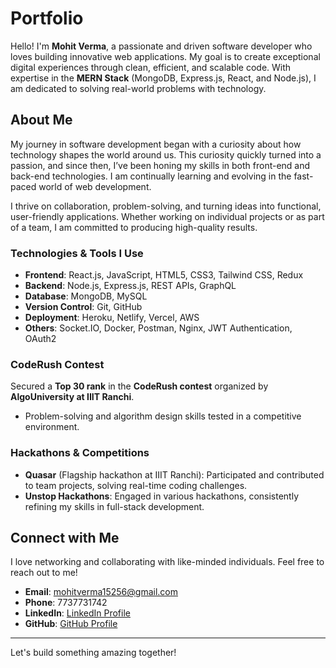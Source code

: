 # Portfolio

Hello! I'm **Mohit Verma**, a passionate and driven software developer who loves building innovative web applications. My goal is to create exceptional digital experiences through clean, efficient, and scalable code. With expertise in the **MERN Stack** (MongoDB, Express.js, React, and Node.js), I am dedicated to solving real-world problems with technology.

## About Me

My journey in software development began with a curiosity about how technology shapes the world around us. This curiosity quickly turned into a passion, and since then, I’ve been honing my skills in both front-end and back-end technologies. I am continually learning and evolving in the fast-paced world of web development.

I thrive on collaboration, problem-solving, and turning ideas into functional, user-friendly applications. Whether working on individual projects or as part of a team, I am committed to producing high-quality results.

### Technologies & Tools I Use

- **Frontend**: React.js, JavaScript, HTML5, CSS3, Tailwind CSS, Redux
- **Backend**: Node.js, Express.js, REST APIs, GraphQL
- **Database**: MongoDB, MySQL
- **Version Control**: Git, GitHub
- **Deployment**: Heroku, Netlify, Vercel, AWS
- **Others**: Socket.IO, Docker, Postman, Nginx, JWT Authentication, OAuth2

### **CodeRush Contest**
Secured a **Top 30 rank** in the **CodeRush contest** organized by **AlgoUniversity at IIIT Ranchi**.
- Problem-solving and algorithm design skills tested in a competitive environment.

### **Hackathons & Competitions**
- **Quasar** (Flagship hackathon at IIIT Ranchi): Participated and contributed to team projects, solving real-time coding challenges.
- **Unstop Hackathons**: Engaged in various hackathons, consistently refining my skills in full-stack development.

## Connect with Me

I love networking and collaborating with like-minded individuals. Feel free to reach out to me!

- **Email**: [mohitverma15256@gmail.com](mailto:mohitverma15256@gmail.com)
- **Phone**: 7737731742
- **LinkedIn**: [LinkedIn Profile](https://www.linkedin.com/in/mohit-verma-iiitr/)
- **GitHub**: [GitHub Profile](https://github.com/yourgithubusername)

---

Let's build something amazing together!
